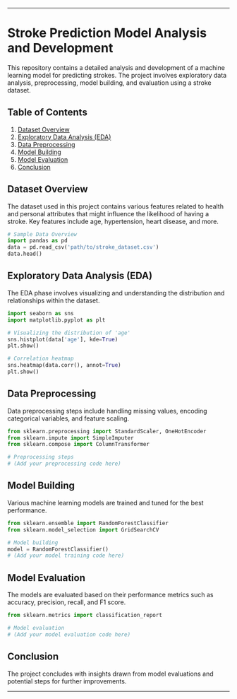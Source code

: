 
---

# Stroke Prediction Model Analysis and Development

This repository contains a detailed analysis and development of a machine learning model for predicting strokes. The project involves exploratory data analysis, preprocessing, model building, and evaluation using a stroke dataset.

## Table of Contents
1. [Dataset Overview](#dataset-overview)
2. [Exploratory Data Analysis (EDA)](#exploratory-data-analysis-eda)
3. [Data Preprocessing](#data-preprocessing)
4. [Model Building](#model-building)
5. [Model Evaluation](#model-evaluation)
6. [Conclusion](#conclusion)

<a name="dataset-overview"></a>
## Dataset Overview
The dataset used in this project contains various features related to health and personal attributes that might influence the likelihood of having a stroke. Key features include age, hypertension, heart disease, and more.

```python
# Sample Data Overview
import pandas as pd
data = pd.read_csv('path/to/stroke_dataset.csv')
data.head()
```

<a name="exploratory-data-analysis-eda"></a>
## Exploratory Data Analysis (EDA)
The EDA phase involves visualizing and understanding the distribution and relationships within the dataset.

```python
import seaborn as sns
import matplotlib.pyplot as plt

# Visualizing the distribution of 'age'
sns.histplot(data['age'], kde=True)
plt.show()

# Correlation heatmap
sns.heatmap(data.corr(), annot=True)
plt.show()
```

<a name="data-preprocessing"></a>
## Data Preprocessing
Data preprocessing steps include handling missing values, encoding categorical variables, and feature scaling.

```python
from sklearn.preprocessing import StandardScaler, OneHotEncoder
from sklearn.impute import SimpleImputer
from sklearn.compose import ColumnTransformer

# Preprocessing steps
# (Add your preprocessing code here)
```

<a name="model-building"></a>
## Model Building
Various machine learning models are trained and tuned for the best performance.

```python
from sklearn.ensemble import RandomForestClassifier
from sklearn.model_selection import GridSearchCV

# Model building
model = RandomForestClassifier()
# (Add your model training code here)
```

<a name="model-evaluation"></a>
## Model Evaluation
The models are evaluated based on their performance metrics such as accuracy, precision, recall, and F1 score.

```python
from sklearn.metrics import classification_report

# Model evaluation
# (Add your model evaluation code here)
```

<a name="conclusion"></a>
## Conclusion
The project concludes with insights drawn from model evaluations and potential steps for further improvements.

---

